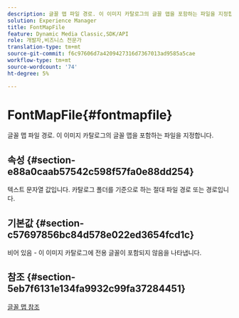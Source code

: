 ```yaml
---
description: 글꼴 맵 파일 경로. 이 이미지 카탈로그의 글꼴 맵을 포함하는 파일을 지정합니다.
solution: Experience Manager
title: FontMapFile
feature: Dynamic Media Classic,SDK/API
role: 개발자,비즈니스 전문가
translation-type: tm+mt
source-git-commit: f6c97606d7a4209427316d7367013ad9585a5cae
workflow-type: tm+mt
source-wordcount: '74'
ht-degree: 5%

---
```



# FontMapFile{#fontmapfile}

글꼴 맵 파일 경로. 이 이미지 카탈로그의 글꼴 맵을 포함하는 파일을 지정합니다.

## 속성 {#section-e88a0caab57542c598f57fa0e88dd254}

텍스트 문자열 값입니다. 카탈로그 폴더를 기준으로 하는 절대 파일 경로 또는 경로입니다.

## 기본값 {#section-c57697856bc84d578e022ed3654fcd1c}

비어 있음 - 이 이미지 카탈로그에 전용 글꼴이 포함되지 않음을 나타냅니다.

## 참조 {#section-5eb7f6131e134fa9932c99fa37284451}

[글꼴 맵 참조](../../../../../is-api/image-catalog/image-serving-api-ref/c-image-catalog-reference/c-font-map-reference/c-font-map-reference.md#concept-f81f319d03c646c5a8ef87b3277dd37d)
